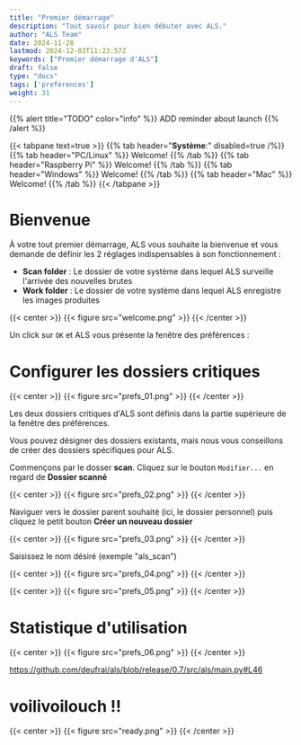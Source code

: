```yaml
---
title: "Premier démarrage"
description: "Tout savoir pour bien débuter avec ALS."
author: "ALS Team"
date: 2024-11-28
lastmod: 2024-12-03T11:23:57Z
keywords: ["Premier démarrage d'ALS"]
draft: false
type: "docs"
tags: ['preferences']
weight: 31
---
```


{{% alert title="TODO" color="info" %}}
ADD reminder about launch
{{% /alert %}}

{{< tabpane text=true >}}
  {{% tab header="**Système**:" disabled=true /%}}
  {{% tab header="PC/Linux" %}}
  Welcome!
  {{% /tab %}}
  {{% tab header="Raspberry Pi" %}}
  Welcome!
  {{% /tab %}}
  {{% tab header="Windows" %}}
  Welcome!
  {{% /tab %}}
  {{% tab header="Mac" %}}
  Welcome!
  {{% /tab %}}
{{< /tabpane >}}

# Bienvenue

À votre tout premier démarrage, ALS vous souhaite la bienvenue et vous demande de définir les 2 réglages 
indispensables à son fonctionnement :

- **Scan folder** : Le dossier de votre système dans lequel ALS surveille l'arrivée des nouvelles brutes
- **Work folder** : Le dossier de votre système dans lequel ALS enregistre les images produites

{{< center >}}
{{< figure src="welcome.png" >}}
{{< /center >}}

Un click sur `OK` et ALS vous présente la fenêtre des préférences :

# Configurer les dossiers critiques

{{< center >}}
{{< figure src="prefs_01.png" >}}
{{< /center >}}

Les deux dossiers critiques d'ALS sont définis dans la partie supérieure de la fenêtre des préférences.

Vous pouvez désigner des dossiers existants, mais nous vous conseillons de créer des dossiers spécifiques pour ALS.

Commençons par le dosser **scan**. Cliquez sur le bouton `Modifier...` en regard de **Dossier scanné**

{{< center >}}
{{< figure src="prefs_02.png" >}}
{{< /center >}}


Naviguer vers le dossier parent souhaité (ici, le dossier personnel) puis cliquez le petit bouton 
**Créer un nouveau dossier** 


{{< center >}}
{{< figure src="prefs_03.png" >}}
{{< /center >}}

Saisissez le nom désiré (exemple "als_scan")

{{< center >}}
{{< figure src="prefs_04.png" >}}
{{< /center >}}



{{< center >}}
{{< figure src="prefs_05.png" >}}
{{< /center >}}

# Statistique d'utilisation

{{< center >}}
{{< figure src="prefs_06.png" >}}
{{< /center >}}

https://github.com/deufrai/als/blob/release/0.7/src/als/main.py#L46

# voilivoilouch !!

{{< center >}}
{{< figure src="ready.png" >}}
{{< /center >}}

